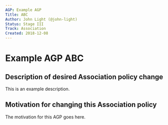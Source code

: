 ```yaml
---
AGP: Example AGP
Title: ABC
Author: John Light (@john-light)
Status: Stage III
Track: Association
Created: 2018-12-08
---
```


# Example AGP ABC

## Description of desired Association policy change

This is an example description.

## Motivation for changing this Association policy

The motivation for this AGP goes here.
